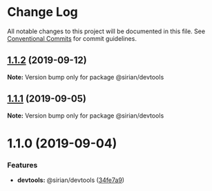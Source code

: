 # Change Log

All notable changes to this project will be documented in this file.
See [Conventional Commits](https://conventionalcommits.org) for commit guidelines.

## [1.1.2](https://github.com/sirian/js/compare/@sirian/devtools@1.1.1...@sirian/devtools@1.1.2) (2019-09-12)

**Note:** Version bump only for package @sirian/devtools





## [1.1.1](https://github.com/sirian/js/compare/@sirian/devtools@1.1.0...@sirian/devtools@1.1.1) (2019-09-05)

**Note:** Version bump only for package @sirian/devtools





# 1.1.0 (2019-09-04)


### Features

* **devtools:** @sirian/devtools ([34fe7a9](https://github.com/sirian/js/commit/34fe7a9))
